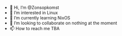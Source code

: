 - 👋 Hi, I’m @Zonsopkomst
- 👀 I’m interested in Linux
- 🌱 I’m currently learning NixOS
- 💞️ I’m looking to collaborate on nothing at the moment
- 📫 How to reach me TBA

<!---
Zonsopkomst/Zonsopkomst is a ✨ special ✨ repository because its `README.md` (this file) appears on your GitHub profile.
You can click the Preview link to take a look at your changes.
--->
